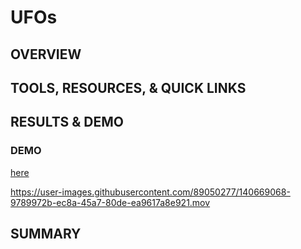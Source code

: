 # UFOs

## OVERVIEW

## TOOLS, RESOURCES, & QUICK LINKS

## RESULTS & DEMO 


### DEMO

[here](https://farwaali08.github.io/UFOs/)

https://user-images.githubusercontent.com/89050277/140669068-9789972b-ec8a-45a7-80de-ea9617a8e921.mov

## SUMMARY
